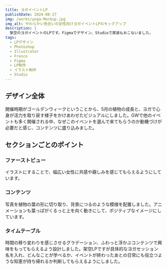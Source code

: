 ```yaml
---
title: ヨガイベントLP
publishDate: 2024-08-27
img: /works/yoga-Mockup.jpg
img_alt: やわらかい色合いの女性向けヨガイベントLPのモックアップ
description: |
  架空のヨガイベントのLPです。Figmaでデザイン、Studioで実装もおこないました。
tags:
  - LPデザイン
  - Photoshop
  - Illustrator
  - Fresco
  - Figma
  - LP制作
  - イラスト制作
  - Studio
---
```


## デザイン全体

開催時期がゴールデンウィークということから、5月の植物の成長と、ヨガで心身が活力を取り戻す様子をかけあわせたビジュアルにしました。GWで他のイベントも多く開催される中、なぜこのイベントを選んで来てもらうのか動機づけが必要だと感じ、コンテンツに盛り込みました。

## セクションごとのポイント

### ファーストビュー
イラストにすることで、幅広い女性に共感や親しみを感じてもらえるようにしています。

### コンテンツ
写真を植物の葉の形に切り取り、背景につるのような模様を配置しました。アニメーションも葉っぱがくるっと上を向く動きにして、ポジティブなイメージにしています。

### タイムテーブル
時間の移り変わりを感じさせるグラデーション、ふわっと浮かぶコンテンツで興味をもってもらえるよう設計しました。架空LPですが具体的なヨガセッション名を入れ、どんなことが学べるか、イベントが終わったあとの日常にも役立つような知恵が持ち帰れるか判断してもらえるようにしました。
